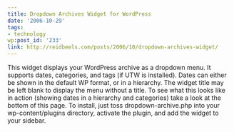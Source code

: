 ```yaml
---
title: Dropdown Archives Widget for WordPress
date: '2006-10-29'
tags:
- technology
wp:post_id: '233'
link: http://reidbeels.com/posts/2006/10/dropdown-archives-widget/
---
```


This widget displays your WordPress archive as a dropdown menu. It supports dates, categories, and tags (if UTW is installed). Dates can either be shown in the default WP format, or in a hierarchy. The widget title may be left blank to display the menu without a title. To see what this looks like in action (showing dates in a hierarchy and categories) take a look at the bottom of this page.
To install, just toss dropdown-archive.php into your wp-content/plugins directory, activate the plugin, and add the widget to your sidebar.
